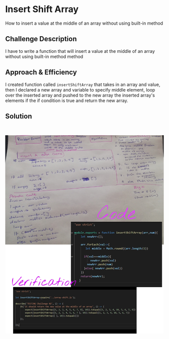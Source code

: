 

# Insert Shift Array
How to insert a value at the middle of an array without using built-in method

## Challenge Description
I have to write a function that will insert a value at the middle of an array without using  built-in method method

## Approach & Efficiency

I created function called `insertShiftArray` that takes in an array and value, then I declared a new array and variable to specify middle element, loop over the inserted array and pushed to the new array the inserted array's elements if the if condition is true and return the new array.


## Solution
<br>

![reverse](./ddd.jpg)
